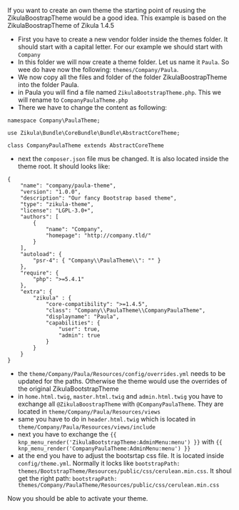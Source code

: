 If you want to create an own theme the starting point of reusing the ZikulaBoostrapTheme would be a good idea. This example is based on the ZikulaBoostrapTheme of Zikula 1.4.5

* First you have to create a new vendor folder inside the themes folder. It should start with a capital letter. For our example we should start with ``Company``
* In this folder we will now create a theme folder. Let us name it ``Paula``. So wee do have now the following: ``themes/Company/Paula``.
* We now copy all the files and folder of the folder ZikulaBoostrapTheme into the folder Paula.
* in Paula you will find a file named ``ZikulaBootstrapTheme.php``. This we will rename to ``CompanyPaulaTheme.php``
* There we have to change the content as following:
````
namespace Company\PaulaTheme;

use Zikula\Bundle\CoreBundle\Bundle\AbstractCoreTheme;

class CompanyPaulaTheme extends AbstractCoreTheme
````
* next the ``composer.json`` file mus be changed. It is also located inside the theme root. It should looks like:
````
{
    "name": "company/paula-theme",
    "version": "1.0.0",
    "description": "Our fancy Bootstrap based theme",
    "type": "zikula-theme",
    "license": "LGPL-3.0+",
    "authors": [
        {
            "name": "Company",
            "homepage": "http://company.tld/"
        }
    ],
    "autoload": {
        "psr-4": { "Company\\PaulaTheme\\": "" }
    },
    "require": {
        "php": ">=5.4.1"
    },
    "extra": {
        "zikula" : {
            "core-compatibility": ">=1.4.5",
            "class": "Company\\PaulaTheme\\CompanyPaulaTheme",
            "displayname": "Paula",
            "capabilities": {
                "user": true,
                "admin": true
            }
        }
    }
}
````
* the ``theme/Company/Paula/Resources/config/overrides.yml`` needs to be updated for the paths. Otherwise the theme would use the overrides of the original ZikulaBootstrapTheme
* in ``home.html.twig``, ``master.html.twig`` and ``admin.html.twig`` you have to exchange all ``@ZikulaBoostrapTheme`` with ``@CompanyPaulaTheme``. They are located in ``theme/Company/Paula/Resources/views``
* same you have to do in ``header.html.twig`` which is located in ``theme/Company/Paula/Resources/views/include``
* next you have to exchange the ``{{ knp_menu_render('ZikulaBootstrapTheme:AdminMenu:menu') }}`` with ``{{ knp_menu_render('CompanyPaulaTheme:AdminMenu:menu') }}``
* at the end you have to adjust the bootsrtap css file. It is located inside ``config/theme.yml``. Normally it locks like ``bootstrapPath: themes/BootstrapTheme/Resources/public/css/cerulean.min.css``. It shoul get the right path: ``bootstrapPath: themes/Company/PaulaTheme/Resources/public/css/cerulean.min.css``

Now you should be able to activate your theme.
